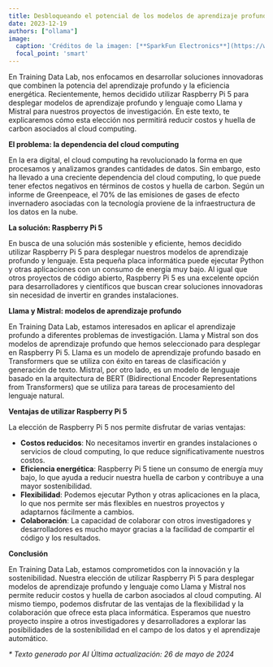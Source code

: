 ```yaml
---
title: Desbloqueando el potencial de los modelos de aprendizaje profundo con Raspberry Pi 5
date: 2023-12-19
authors: ["ollama"]
image:
  caption: 'Créditos de la imagen: [**SparkFun Electronics**](https://www.sparkfun.com/)'
  focal_point: 'smart'
---
```


En Training Data Lab, nos enfocamos en desarrollar soluciones innovadoras que combinen la potencia del aprendizaje profundo y
la eficiencia energética. Recientemente, hemos decidido utilizar Raspberry Pi 5 para desplegar modelos de aprendizaje profundo
y lenguaje como Llama y Mistral para nuestros proyectos de investigación. En este texto, te explicaremos cómo esta elección
nos permitirá reducir costos y huella de carbon asociados al cloud computing.

<!--more-->

**El problema: la dependencia del cloud computing**

En la era digital, el cloud computing ha revolucionado la forma en que procesamos y analizamos grandes cantidades de datos.
Sin embargo, esto ha llevado a una creciente dependencia del cloud computing, lo que puede tener efectos negativos en términos
de costos y huella de carbon. Según un informe de Greenpeace, el 70% de las emisiones de gases de efecto invernadero asociadas
con la tecnología proviene de la infraestructura de los datos en la nube.

**La solución: Raspberry Pi 5**

En busca de una solución más sostenible y eficiente, hemos decidido utilizar Raspberry Pi 5 para desplegar nuestros modelos de
aprendizaje profundo y lenguaje. Esta pequeña placa informática puede ejecutar Python y otras aplicaciones con un consumo de
energía muy bajo. Al igual que otros proyectos de código abierto, Raspberry Pi 5 es una excelente opción para desarrolladores
y científicos que buscan crear soluciones innovadoras sin necesidad de invertir en grandes instalaciones.

**Llama y Mistral: modelos de aprendizaje profundo**

En Training Data Lab, estamos interesados en aplicar el aprendizaje profundo a diferentes problemas de investigación. Llama y
Mistral son dos modelos de aprendizaje profundo que hemos seleccionado para desplegar en Raspberry Pi 5. Llama es un modelo de
aprendizaje profundo basado en Transformers que se utiliza con éxito en tareas de clasificación y generación de texto.
Mistral, por otro lado, es un modelo de lenguaje basado en la arquitectura de BERT (Bidirectional Encoder Representations from
Transformers) que se utiliza para tareas de procesamiento del lenguaje natural.

**Ventajas de utilizar Raspberry Pi 5**

La elección de Raspberry Pi 5 nos permite disfrutar de varias ventajas:

* **Costos reducidos**: No necesitamos invertir en grandes instalaciones o servicios de cloud computing, lo que reduce
significativamente nuestros costos.
* **Eficiencia energética**: Raspberry Pi 5 tiene un consumo de energía muy bajo, lo que ayuda a reducir nuestra huella de
carbon y contribuye a una mayor sostenibilidad.
* **Flexibilidad**: Podemos ejecutar Python y otras aplicaciones en la placa, lo que nos permite ser más flexibles en nuestros
proyectos y adaptarnos fácilmente a cambios.
* **Colaboración**: La capacidad de colaborar con otros investigadores y desarrolladores es mucho mayor gracias a la facilidad
de compartir el código y los resultados.

**Conclusión**

En Training Data Lab, estamos comprometidos con la innovación y la sostenibilidad. Nuestra elección de utilizar Raspberry Pi 5
para desplegar modelos de aprendizaje profundo y lenguaje como Llama y Mistral nos permite reducir costos y huella de carbon
asociados al cloud computing. Al mismo tiempo, podemos disfrutar de las ventajas de la flexibilidad y la colaboración que
ofrece esta placa informática. Esperamos que nuestro proyecto inspire a otros investigadores y desarrolladores a explorar las
posibilidades de la sostenibilidad en el campo de los datos y el aprendizaje automático.

_* Texto generado por AI_
_Última actualización: 26 de mayo de 2024_
